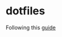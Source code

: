# dotfiles

Following this [guide](https://developer.atlassian.com/blog/2016/02/best-way-to-store-dotfiles-git-bare-repo/)
